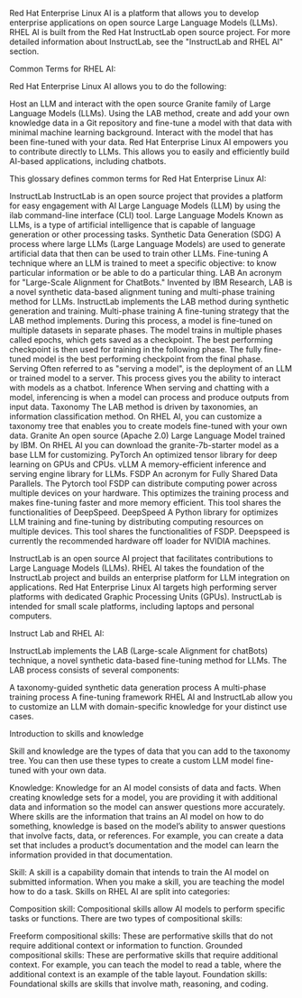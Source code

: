 Red Hat Enterprise Linux AI is a platform that allows you to develop enterprise applications on open source Large Language Models (LLMs). RHEL AI is built from the Red Hat InstructLab open source project. For more detailed information about InstructLab, see the "InstructLab and RHEL AI" section.

Common Terms for RHEL AI:

Red Hat Enterprise Linux AI allows you to do the following:

Host an LLM and interact with the open source Granite family of Large Language Models (LLMs).
Using the LAB method, create and add your own knowledge data in a Git repository and fine-tune a model with that data with minimal machine learning background.
Interact with the model that has been fine-tuned with your data.
Red Hat Enterprise Linux AI empowers you to contribute directly to LLMs. This allows you to easily and efficiently build AI-based applications, including chatbots.

This glossary defines common terms for Red Hat Enterprise Linux AI:

InstructLab
InstructLab is an open source project that provides a platform for easy engagement with AI Large Language Models (LLM) by using the ilab command-line interface (CLI) tool.
Large Language Models
Known as LLMs, is a type of artificial intelligence that is capable of language generation or other processing tasks.
Synthetic Data Generation (SDG)
A process where large LLMs (Large Language Models) are used to generate artificial data that then can be used to train other LLMs.
Fine-tuning
A technique where an LLM is trained to meet a specific objective: to know particular information or be able to do a particular thing.
LAB
An acronym for "Large-Scale Alignment for ChatBots." Invented by IBM Research, LAB is a novel synthetic data-based alignment tuning and multi-phase training method for LLMs. InstructLab implements the LAB method during synthetic generation and training.
Multi-phase training
A fine-tuning strategy that the LAB method implements. During this process, a model is fine-tuned on multiple datasets in separate phases. The model trains in multiple phases called epochs, which gets saved as a checkpoint. The best performing checkpoint is then used for training in the following phase. The fully fine-tuned model is the best performing checkpoint from the final phase.
Serving
Often referred to as "serving a model", is the deployment of an LLM or trained model to a server. This process gives you the ability to interact with models as a chatbot.
Inference
When serving and chatting with a model, inferencing is when a model can process and produce outputs from input data.
Taxonomy
The LAB method is driven by taxonomies, an information classification method. On RHEL AI, you can customize a taxonomy tree that enables you to create models fine-tuned with your own data.
Granite
An open source (Apache 2.0) Large Language Model trained by IBM. On RHEL AI you can download the granite-7b-starter model as a base LLM for customizing.
PyTorch
An optimized tensor library for deep learning on GPUs and CPUs.
vLLM
A memory-efficient inference and serving engine library for LLMs.
FSDP
An acronym for Fully Shared Data Parallels. The Pytorch tool FSDP can distribute computing power across multiple devices on your hardware. This optimizes the training process and makes fine-tuning faster and more memory efficient. This tool shares the functionalities of DeepSpeed.
DeepSpeed
A Python library for optimizes LLM training and fine-tuning by distributing computing resources on multiple devices. This tool shares the functionalities of FSDP. Deepspeed is currently the recommended hardware off loader for NVIDIA machines.

InstructLab is an open source AI project that facilitates contributions to Large Language Models (LLMs). RHEL AI takes the foundation of the InstructLab project and builds an enterprise platform for LLM integration on applications. Red Hat Enterprise Linux AI targets high performing server platforms with dedicated Graphic Processing Units (GPUs). InstructLab is intended for small scale platforms, including laptops and personal computers.

Instruct Lab and RHEL AI:

InstructLab implements the LAB (Large-scale Alignment for chatBots) technique, a novel synthetic data-based fine-tuning method for LLMs. The LAB process consists of several components:

A taxonomy-guided synthetic data generation process
A multi-phase training process
A fine-tuning framework
RHEL AI and InstructLab allow you to customize an LLM with domain-specific knowledge for your distinct use cases.

Introduction to skills and knowledge 

Skill and knowledge are the types of data that you can add to the taxonomy tree. You can then use these types to create a custom LLM model fine-tuned with your own data.

Knowledge: 
Knowledge for an AI model consists of data and facts. When creating knowledge sets for a model, you are providing it with additional data and information so the model can answer questions more accurately. Where skills are the information that trains an AI model on how to do something, knowledge is based on the model’s ability to answer questions that involve facts, data, or references. For example, you can create a data set that includes a product’s documentation and the model can learn the information provided in that documentation.

Skill:
A skill is a capability domain that intends to train the AI model on submitted information. When you make a skill, you are teaching the model how to do a task. Skills on RHEL AI are split into categories:

Composition skill: Compositional skills allow AI models to perform specific tasks or functions. There are two types of compositional skills:

Freeform compositional skills: These are performative skills that do not require additional context or information to function.
Grounded compositional skills: These are performative skills that require additional context. For example, you can teach the model to read a table, where the additional context is an example of the table layout.
Foundation skills: Foundational skills are skills that involve math, reasoning, and coding.

